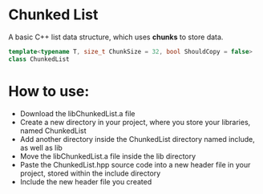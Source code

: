 # Chunked List
A basic C++ list data structure, which uses **chunks** to store data.
```cpp
template<typename T, size_t ChunkSize = 32, bool ShouldCopy = false>
class ChunkedList
```


# How to use:
- Download the libChunkedList.a file
- Create a new directory in your project, where you store your libraries, named ChunkedList
- Add another directory inside the ChunkedList directory named include, as well as lib
- Move the libChunkedList.a file inside the lib directory
- Paste the ChunkedList.hpp source code into a new header file in your project, stored within the include directory
- Include the new header file you created